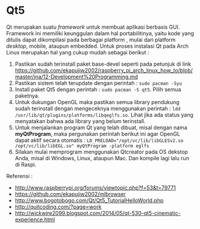 # Qt5
Qt merupakan suatu *framework* untuk membuat aplikasi berbasis GUI. Framework ini memiliki keunggulan dalam hal portabilitinya, yaitu kode yang ditulis dapat dikompilasi pada berbagai platform , mulai dari platform *desktop*, mobile, ataupun embedded. Untuk proses instalasi Qt pada Arch Linux merupakan hal yang cukup mudah sebagai berikut :  
1. Pastikan sudah terinstall paket base-devel seperti pada petunjuk di link https://github.com/ekapujiw2002/raspberry_pi_arch_linux_how_to/blob/master/ina/12-Development%20Programming.md  
2. Pastikan sistem telah terupdate dengan perintah : ```sudo pacman -Syu```  
3. Install paket Qt5 dengan perintah : ```sudo pacman -S qt5```. Pilih semua paketnya.  
4. Untuk dukungan OpenGL maka pastikan semua library pendukung sudah terinstall dengan mengeceknya menggunakan perintah : ```ldd /usr/lib/qt/plugins/platforms/libqeglfs.so```. Lihat jika ada status yang menyatakan bahwa ada library yang belum terinstall.  
5. Untuk menjalankan program Qt yang telah dibuat, misal dengan nama **myQtProgram**, maka pergunakan perintah berikut ini agar OpenGL dapat aktif secara otomatis : ```LD_PRELOAD="/opt/vc/lib/libGLESv2.so /opt/vc/lib/libEGL.so" myQtProgram -platform eglfs```  
6. Silakan mulai memprogram menggunakan Qtcreator pada OS dekstop Anda, misal di Windows, Linux, ataupun Mac. Dan kompile lagi lalu run di Raspi.

Referensi :
- http://www.raspberrypi.org/forums/viewtopic.php?f=53&t=79771
- https://github.com/ekapujiw2002/mlbrowser
- http://www.bogotobogo.com/Qt/Qt5_TutorialHelloWorld.php
- http://quitcoding.com/?page=work
- http://wickwire2099.blogspot.com/2014/05/qt-530-qt5-cinematic-experience.html
